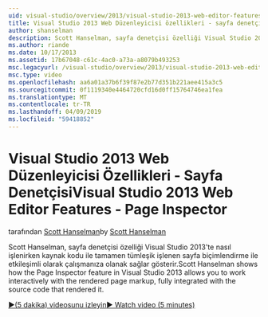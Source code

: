 ```yaml
---
uid: visual-studio/overview/2013/visual-studio-2013-web-editor-features-page-inspector
title: Visual Studio 2013 Web Düzenleyicisi özellikleri - sayfa denetçisi | Microsoft Docs
author: shanselman
description: Scott Hanselman, sayfa denetçisi özelliği Visual Studio 2013'te nasıl işlenen sayfa biçimlendirme, tamamen tümleşik w etkileşimli olarak çalışmanıza olanak sağlayan gösterir...
ms.author: riande
ms.date: 10/17/2013
ms.assetid: 17b67048-c61c-4ac0-a73a-a8079b493253
msc.legacyurl: /visual-studio/overview/2013/visual-studio-2013-web-editor-features-page-inspector
msc.type: video
ms.openlocfilehash: aa6a01a37b6f39f87e2b77d351b221aee415a3c5
ms.sourcegitcommit: 0f1119340e4464720cfd16d0ff15764746ea1fea
ms.translationtype: MT
ms.contentlocale: tr-TR
ms.lasthandoff: 04/09/2019
ms.locfileid: "59418852"
---
```

# <a name="visual-studio-2013-web-editor-features---page-inspector"></a><span data-ttu-id="b6a67-103">Visual Studio 2013 Web Düzenleyicisi Özellikleri - Sayfa Denetçisi</span><span class="sxs-lookup"><span data-stu-id="b6a67-103">Visual Studio 2013 Web Editor Features - Page Inspector</span></span>

<span data-ttu-id="b6a67-104">tarafından [Scott Hanselman](https://github.com/shanselman)</span><span class="sxs-lookup"><span data-stu-id="b6a67-104">by [Scott Hanselman](https://github.com/shanselman)</span></span>

<span data-ttu-id="b6a67-105">Scott Hanselman, sayfa denetçisi özelliği Visual Studio 2013'te nasıl işlenirken kaynak kodu ile tamamen tümleşik işlenen sayfa biçimlendirme ile etkileşimli olarak çalışmanıza olanak sağlar gösterir.</span><span class="sxs-lookup"><span data-stu-id="b6a67-105">Scott Hanselman shows how the Page Inspector feature in Visual Studio 2013 allows you to work interactively with the rendered page markup, fully integrated with the source code that rendered it.</span></span>

[<span data-ttu-id="b6a67-106">&#9654;(5 dakika) videosunu izleyin</span><span class="sxs-lookup"><span data-stu-id="b6a67-106">&#9654; Watch video (5 minutes)</span></span>](https://channel9.msdn.com/Blogs/ASP-NET-Site-Videos/visual-studio-2013-web-editor-features-page-inspector)
